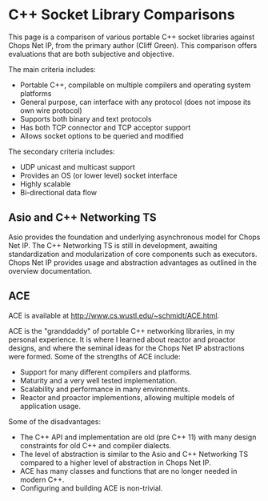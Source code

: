 # C++ Socket Library Comparisons

This page is a comparison of various portable C++ socket libraries against Chops Net IP, from the primary author (Cliff Green). This comparison offers evaluations that are both subjective and objective.

The main criteria includes:
- Portable C++, compilable on multiple compilers and operating system platforms
- General purpose, can interface with any protocol (does not impose its own wire protocol)
- Supports both binary and text protocols
- Has both TCP connector and TCP acceptor support
- Allows socket options to be queried and modified

The secondary criteria includes:
- UDP unicast and multicast support
- Provides an OS (or lower level) socket interface
- Highly scalable
- Bi-directional data flow

## Asio and C++ Networking TS

Asio provides the foundation and underlying asynchronous model for Chops Net IP. The C++ Networking TS is still in development, awaiting standardization and modularization of core components such as executors. Chops Net IP provides usage and abstraction advantages as outlined in the overview documentation.

## ACE

ACE is available at http://www.cs.wustl.edu/~schmidt/ACE.html.

ACE is the "granddaddy" of portable C++ networking libraries, in my personal experience. It is where I learned about reactor and proactor designs, and where the seminal ideas for the Chops Net IP abstractions were formed. Some of the strengths of ACE include:
- Support for many different compilers and platforms.
- Maturity and a very well tested implementation.
- Scalability and performance in many environments.
- Reactor and proactor implementions, allowing multiple models of application usage.

Some of the disadvantages:
- The C++ API and implementation are old (pre C++ 11) with many design constraints for old C++ and compiler dialects.
- The level of abstraction is similar to the Asio and C++ Networking TS compared to a higher level of abstraction in Chops Net IP.
- ACE has many classes and functions that are no longer needed in modern C++.
- Configuring and building ACE is non-trivial.





